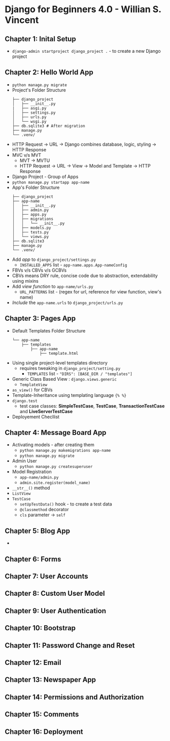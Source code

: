 # Django for Beginners 4.0 - Willian S. Vincent

## Chapter 1: Inital Setup
- `django-admin startproject django_project .` - to create a new Django project

## Chapter 2: Hello World App
- `python manage.py migrate`
- Project's Folder Structure
    ```
    ├── django_project
    │   ├── __init__.py
    |   ├── asgi.py
    │   ├── settings.py
    │   ├── urls.py
    │   └── wsgi.py
    ├── db.sqlite3 # After migration
    ├── manage.py
    └── .venv/
    ```
- HTTP Request -> URL -> Django combines database, logic, styling -> HTTP Response
- MVC v/s MVT
  - MVT -> MVTU
  - HTTP Request -> URL -> View -> Model and Template -> HTTP Response
- Django Project - Group of Apps
- `python manage.py startapp app-name`
- App's Folder Structure
    ```
    ├── django_project
    ├── app-name
    │   ├── __init__.py
    │   ├── admin.py
    │   ├── apps.py
    │   ├── migrations
    │   │   └── __init__.py
    │   ├── models.py
    │   ├── tests.py
    │   └── views.py
    ├── db.sqlite3
    ├── manage.py
    └── .venv/
    ```
- Add *app* to `django_project/settings.py`
  - `INSTALLED_APPS` list - `app-name.apps.App-nameConfig`
- FBVs v/s CBVs v/s GCBVs
- CBVs means DRY rule, concise code due to abstraction, extendability using mixins
- Add *view function* to `app-name/urls.py`
  - `URL_PATTERNS` list - (regex for url, reference for view function, view's name)
- *Include* the `app-name.urls` to `django_project/urls.py`
  
## Chapter 3: Pages App
- Default Templates Folder Structure
    ```
    └── app-name
        ├── templates
            ├── app-name
                ├── template.html
    ```
- Using single project-level templates directory
  - requires tweaking in `django_project/setting.py`
    - `TEMPLATES` list - `"DIRS": [BASE_DIR / "templates"]`
- Generic Class Based View : `django.views.generic`
  - `TemplateView`
- `as_view()` for CBVs
- Template-Inheritance using templating language `{% %}`
- `django.test`
  - test case classes: **SimpleTestCase**, **TestCase**, **TransactionTestCase** and **LiveServerTestCase**
- Deployement Checllist

## Chapter 4: Message Board App
- Activating models - after creating them
  - `python manage.py makemigrations app-name`
  - `python manage.py migrate`
- Admin User
  - `python manage.py createsuperuser`
- Model Registration
  - `app-name/admin.py`
  - `admin.site.register(model_name)`
- `__str__()` method
- `ListView`
- `TestCase`
  - `setUpTestData()` hook - to create a test data
  - `@classmethod` decorator
  - `cls` parameter -> `self`

## Chapter 5: Blog App
- 























## Chapter 6: Forms
## Chapter 7: User Accounts
## Chapter 8: Custom User Model
## Chapter 9: User Authentication
## Chapter 10: Bootstrap
## Chapter 11: Password Change and Reset
## Chapter 12: Email
## Chapter 13: Newspaper App
## Chapter 14: Permissions and Authorization
## Chapter 15: Comments
## Chapter 16: Deployment
